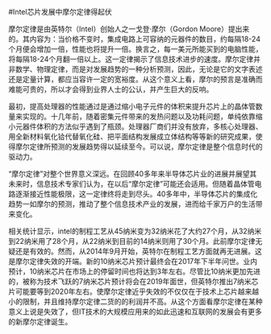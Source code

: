 #Intel芯片发展中摩尔定律得起伏

 摩尔定律是由英特尔（Intel）创始人之一戈登·摩尔（Gordon Moore）提出来的。其内容为：当价格不变时，集成电路上可容纳的元器件的数目，约每隔18-24个月便会增加一倍，性能也将提升一倍。换言之，每一美元所能买到的电脑性能，将每隔18-24个月翻一倍以上。这一定律揭示了信息技术进步的速度。摩尔定律并非数学、物理定律，而是对发展趋势的一种分析预测，因此，无论是它的文字表述还是定量计算，都应当容许一定的宽裕度。从这个意义上看，摩尔的预言是准确而难能可贵的，所以才会得到业界人士的公认，并产生巨大的反响。


最初，提高处理器的性能通过是通过缩小电子元件的体积来提升芯片上的晶体管数量来实现的。十几年前，随着密集元件带来的发热问题以及功耗问题，单纯依靠缩小元器件体积的方法似乎遇到了瓶颈。处理器厂商们并没有放弃，多核心处理器、用全新材料氧化铪代替氧化硅、把平面结构发展成立体结构等等新的研究成果，使得摩尔定律所预测的发展趋势得以延续至今。可以说，摩尔定律是整个信息时代的驱动力。


“摩尔定律”对整个世界意义深远。在回顾40多年来半导体芯片业的进展并展望其未来时，信息技术专家们认为，在以后“摩尔定律”可能还会适用。但随着晶体管电路逐渐接近性能极限，这一定律终将走到尽头。40多年中，半导体芯片的集成化趋势一如摩尔的预测，推动了整个信息技术产业的发展，进而给千家万户的生活带来变化。


相关统计显示，intel的制程工艺从45纳米变为32纳米花了大约27个月，从32纳米到22纳米用了28个月，从22纳米到目前的14纳米则用了30个月。此前摩尔定律无疑还是有效的。然而，从2014年9月开始，英特尔在制程工艺方面就再无进展。这是摩尔定律失效的开端。新的10纳米芯片预计最终会在2017年下半年问世。业内预计，10纳米芯片在市场上的停留时间也将达到3年左右。尽管比10纳米更加先进的，被称为技术飞跃的7纳米芯片预计将会在2019年面世，但英特尔推出7纳米芯片可能要等到2020年左右。使摩尔定律近乎失效的不仅仅在于技术上芯片越来越小的限制，并且维持摩尔定律二货的的利润并不高。从这个方面看摩尔定律在某种意义上说是失效了，但IT技术的大规模应用来的如此迅速和互联网的发展会有更多的新摩尔定律诞生。




